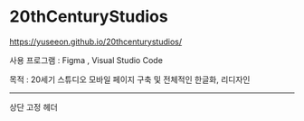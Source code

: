 # 20thCenturyStudios

https://yuseeon.github.io/20thcenturystudios/

사용 프로그램 : Figma , Visual Studio Code 

목적 : 20세기 스튜디오 모바일 페이지 구축 및 전체적인 한글화, 리디자인

------------------------------------------------------------------

상단 고정 헤더


